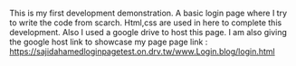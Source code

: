 This is my first development demonstration. A basic login page where I try to write the code from scarch. Html,css are used in here to complete this development. Also I used a google drive to host this page.
I am also giving the google host link to showcase my page
page link : https://sajidahamedloginpagetest.on.drv.tw/www.Login.blog/login.html
